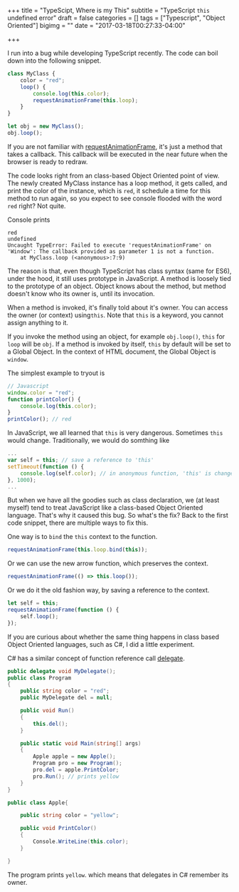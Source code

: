 +++
title = "TypeScipt, Where is my This"
subtitle = "TypeScript `this` undefined error"
draft = false
categories = []
tags = ["Typescript", "Object Oriented"]
bigimg = ""
date = "2017-03-18T00:27:33-04:00"

+++

I run into a bug while developing TypeScript recently. The code can boil down into the following snippet.

```typescript
class MyClass {
	color = "red";
    loop() {
        console.log(this.color);
        requestAnimationFrame(this.loop);
    }
}

let obj = new MyClass();
obj.loop();
```

If you are not familiar with [requestAnimationFrame](https://developer.mozilla.org/en-US/docs/Web/API/window/requestAnimationFrame), it's just a method that takes a callback. This callback will be executed in the near future when the browser is ready to redraw.

The code looks right from an class-based Object Oriented point of view. The newly created MyClass instance has a loop method, it gets called, and print the color of the instance, which is `red`, it schedule a time for this method to run again, so you expect to see console flooded with the word `red` right? Not quite.

Console prints

```
red
undefined
Uncaught TypeError: Failed to execute 'requestAnimationFrame' on 'Window': The callback provided as parameter 1 is not a function.
    at MyClass.loop (<anonymous>:7:9)
```

The reason is that, even though TypeScript has class syntax (same for ES6), under the hood, it still uses prototype in JavaScript. A method is loosely tied to the prototype of an object. Object knows about the method, but method doesn't know who its owner is, until its invocation.

When a method is invoked, it's finally told about it's owner. You can access the owner (or context) using`this`. Note that `this` is a keyword, you cannot assign anything to it.

If you invoke the method using an object, for example `obj.loop()`, `this` for `loop` will be `obj`. If a method is invoked by itself, `this` by default will be set to a Global Object. In the context of HTML document, the Global Object is `window`. 

The simplest example to tryout is

```Javascript
// Javascript
window.color = "red";
function printColor() {
	console.log(this.color);
}
printColor(); // red
```

In JavaScript, we all learned that `this` is very dangerous. Sometimes `this` would change. Traditionally, we would do somthing like

```Javascript
...
var self = this; // save a reference to 'this'
setTimeout(function () {
	console.log(self.color); // in anonymous function, 'this' is changed
}, 1000);
...
```

But when we have all the goodies such as class declaration, we (at least myself) tend to treat JavaScript like a class-based Object Oriented language. That's why it caused this bug. So what's the fix? Back to the first code snippet, there are multiple ways to fix this. 

One way is to `bind` the `this` context to the function.

```javascript
requestAnimationFrame(this.loop.bind(this));
```

Or we can use the new arrow function, which preserves the context.
```JavaScript
requestAnimationFrame(() => this.loop());
```

Or we do it the old fashion way, by saving a reference to the context.

```javascript
let self = this;
requestAnimationFrame(function () {
    self.loop();
});
```

If you are curious about whether the same thing happens in class based Object Oriented languages, such as C#, I did a little experiment.

C# has a similar concept of function reference call [delegate](https://msdn.microsoft.com/en-us/library/900fyy8e.aspx).

```cs
public delegate void MyDelegate();
public class Program
{
    public string color = "red";
    public MyDelegate del = null;

    public void Run()
    {
        this.del();
    }

    public static void Main(string[] args)
    {
        Apple apple = new Apple();
        Program pro = new Program();
        pro.del = apple.PrintColor;
        pro.Run(); // prints yellow
    }
}

public class Apple{

    public string color = "yellow";

    public void PrintColor()
    {
        Console.WriteLine(this.color);
    }

}
```

The program prints `yellow`. which means that delegates in C# remember its owner.